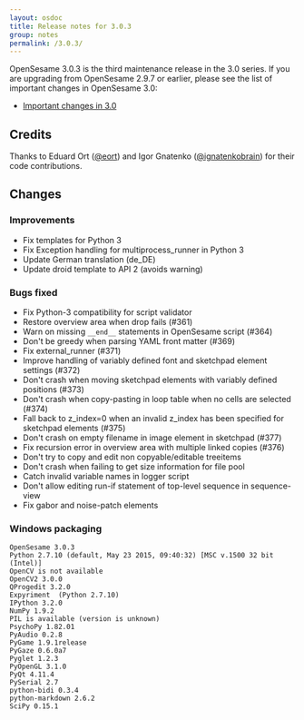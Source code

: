 ```yaml
---
layout: osdoc
title: Release notes for 3.0.3
group: notes
permalink: /3.0.3/
---
```


OpenSesame 3.0.3 is the third maintenance release in the 3.0 series. If you are upgrading from OpenSesame 2.9.7 or earlier, please see the list of important changes in OpenSesame 3.0:

- [Important changes in 3.0](/miscellaneous/important-changes-3/)

## Credits

Thanks to Eduard Ort ([@eort](https://github.com/eort)) and Igor Gnatenko ([@ignatenkobrain](https://github.com/ignatenkobrain)) for their code contributions.

## Changes

### Improvements

- Fix templates for Python 3
- Fix Exception handling for multiprocess_runner in Python 3
- Update German translation (de_DE)
- Update droid template to API 2 (avoids warning)

### Bugs fixed

- Fix Python-3 compatibility for script validator
- Restore overview area when drop fails (#361)
- Warn on missing `__end__` statements in OpenSesame script (#364)
- Don't be greedy when parsing YAML front matter (#369)
- Fix external_runner (#371)
- Improve handling of variably defined font and sketchpad element settings (#372)
- Don't crash when moving sketchpad elements with variably defined positions (#373)
- Don't crash when copy-pasting in loop table when no cells are selected (#374)
- Fall back to z_index=0 when an invalid z_index has been specified for sketchpad elements (#375)
- Don't crash on empty filename in image element in sketchpad (#377)
- Fix recursion error in overview area with multiple linked copies (#376)
- Don't try to copy and edit non copyable/editable treeitems
- Don't crash when failing to get size information for file pool
- Catch invalid variable names in logger script
- Don't allow editing run-if statement of top-level sequence in sequence-view
- Fix gabor and noise-patch elements

### Windows packaging

~~~
OpenSesame 3.0.3
Python 2.7.10 (default, May 23 2015, 09:40:32) [MSC v.1500 32 bit (Intel)]
OpenCV is not available
OpenCV2 3.0.0
QProgedit 3.2.0
Expyriment  (Python 2.7.10)
IPython 3.2.0
NumPy 1.9.2
PIL is available (version is unknown)
PsychoPy 1.82.01
PyAudio 0.2.8
PyGame 1.9.1release
PyGaze 0.6.0a7
Pyglet 1.2.3
PyOpenGL 3.1.0
PyQt 4.11.4
PySerial 2.7
python-bidi 0.3.4
python-markdown 2.6.2
SciPy 0.15.1
~~~

